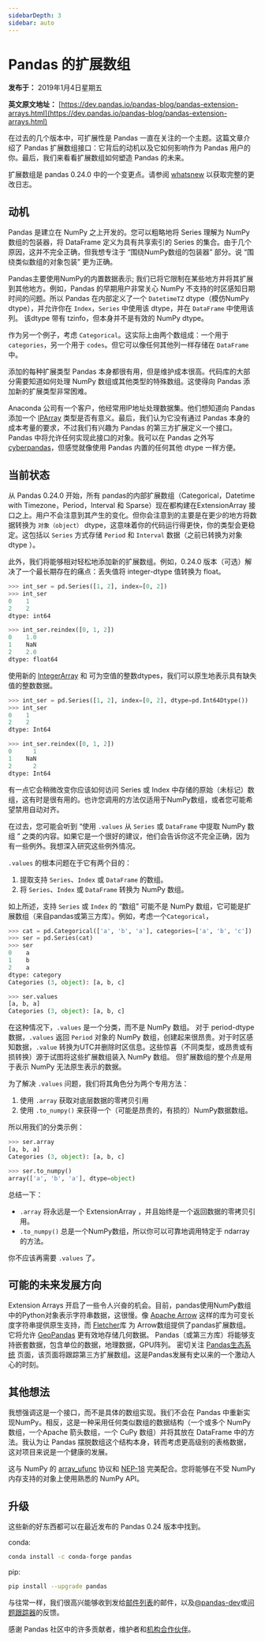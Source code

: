 ```yaml
---
sidebarDepth: 3
sidebar: auto
---
```


# Pandas 的扩展数组

**发布于：** 2019年1月4日星期五

**英文原文地址：** [https://dev.pandas.io/pandas-blog/pandas-extension-arrays.html](https://dev.pandas.io/pandas-blog/pandas-extension-arrays.html)

在过去的几个版本中，可扩展性是 Pandas 一直在关注的一个主题。这篇文章介绍了 Pandas 扩展数组接口：它背后的动机以及它如何影响作为 Pandas 用户的你。最后，我们来看看扩展数组如何塑造 Pandas 的未来。

扩展数组是 pandas 0.24.0 中的一个变更点。请参阅 [whatsnew](http://pandas.pydata.org/pandas-docs/version/0.24/whatsnew/v0.24.0.html) 以获取完整的更改日志。

## 动机

Pandas 是建立在 NumPy 之上开发的。您可以粗略地将 Series 理解为 NumPy 数组的包装器，将 DataFrame 定义为具有共享索引的 Series 的集合。由于几个原因，这并不完全正确，但我想专注于 “围绕NumPy数组的包装器” 部分。说 “围绕类似数组的对象包装” 更为正确。

Pandas主要使用NumPy的内置数据表示; 我们已将它限制在某些地方并将其扩展到其他地方。例如，Pandas 的早期用户非常关心 NumPy 不支持的时区感知日期时间的问题。所以 Pandas 在内部定义了一个 ``DatetimeTZ`` dtype（模仿NumPy dtype），并允许你在 ``Index``，``Series`` 中使用该 dtype，并在 ``DataFrame`` 中使用该列。 该dtype 带有 tzinfo，但本身并不是有效的 NumPy dtype。

作为另一个例子，考虑 ``Categorical``。这实际上由两个数组成：一个用于 ``categories``，另一个用于 ``codes``。但它可以像任何其他列一样存储在 ``DataFrame`` 中。

添加的每种扩展类型 Pandas 本身都很有用，但是维护成本很高。代码库的大部分需要知道如何处理 NumPy 数组或其他类型的特殊数组。这使得向 Pandas 添加新的扩展类型非常困难。

Anaconda 公司有一个客户，他经常用IP地址处理数据集。他们想知道向 Pandas 添加一个 [IPArray](https://github.com/pandas-dev/pandas/issues/18767) 类型是否有意义。最后，我们认为它没有通过 Pandas 本身的成本考量的要求，不过我们有兴趣为 Pandas 的第三方扩展定义一个接口。Pandas 中将允许任何实现此接口的对象。我可以在 Pandas 之外写 [cyberpandas](https://cyberpandas.readthedocs.io/)，但感觉就像使用 Pandas 内置的任何其他 dtype 一样方便。

## 当前状态

从 Pandas 0.24.0 开始，所有 pandas的内部扩展数组（Categorical，Datetime with Timezone，Period，Interval 和 Sparse）现在都构建在ExtensionArray 接口之上。用户不会注意到其产生的变化。但你会注意到的主要是在更少的地方将数据转换为 ``对象（object）`` dtype，这意味着你的代码运行得更快，你的类型会更稳定。这包括以 ``Series`` 方式存储 ``Period`` 和 ``Interval`` 数据（之前已转换为对象 dtype ）。

此外，我们将能够相对轻松地添加新的扩展数组。例如，0.24.0 版本（可选）解决了一个最长期存在的痛点：丢失值将 integer-dtype 值转换为 float。

``` python
>>> int_ser = pd.Series([1, 2], index=[0, 2])
>>> int_ser
0    1
2    2
dtype: int64

>>> int_ser.reindex([0, 1, 2])
0    1.0
1    NaN
2    2.0
dtype: float64
```

使用新的 [IntegerArray](http://pandas.pydata.org/pandas-docs/version/0.24/reference/api/pandas.arrays.IntegerArray.html) 和 可为空值的整数dtypes，我们可以原生地表示具有缺失值的整数数据。

``` python
>>> int_ser = pd.Series([1, 2], index=[0, 2], dtype=pd.Int64Dtype())
>>> int_ser
0    1
2    2
dtype: Int64

>>> int_ser.reindex([0, 1, 2])
0      1
1    NaN
2      2
dtype: Int64
```

有一点它会稍微改变你应该如何访问 Series 或 Index 中存储的原始（未标记）数组，这有时是很有用的。也许您调用的方法仅适用于NumPy数组，或者您可能希望禁用自动对齐。

在过去，您可能会听到 “使用 ``.values`` 从 ``Series`` 或 ``DataFrame`` 中提取 NumPy 数组 ” 之类的内容。如果它是一个很好的建议，他们会告诉你这不完全正确，因为有一些例外。我想深入研究这些例外情况。

``.values`` 的根本问题在于它有两个目的：

1. 提取支持 ``Series``、``Index`` 或 ``DataFrame`` 的数组。
1. 将 ``Series``、``Index`` 或 ``DataFrame`` 转换为 NumPy 数组。

如上所述，支持 ``Series`` 或 ``Index`` 的 “数组” 可能不是 NumPy 数组，它可能是扩展数组（来自pandas或第三方库）。例如，考虑一个``Categorical``，

``` python
>>> cat = pd.Categorical(['a', 'b', 'a'], categories=['a', 'b', 'c'])
>>> ser = pd.Series(cat)
>>> ser
0    a
1    b
2    a
dtype: category
Categories (3, object): [a, b, c]

>>> ser.values
[a, b, a]
Categories (3, object): [a, b, c]
```

在这种情况下，``.values`` 是一个分类，而不是 NumPy 数组。 对于 period-dtype 数据，``.values`` 返回 ``Period`` 对象的 NumPy 数组，创建起来很昂贵。对于时区感知数据，``.value`` 转换为UTC并删除时区信息。这些惊喜（不同类型，或昂贵或有损转换）源于试图将这些扩展数组装入 NumPy 数组。 但扩展数组的整个点是用于表示 NumPy 无法原生表示的数据。

为了解决 ``.values`` 问题，我们将其角色分为两个专用方法：

1. 使用 ``.array`` 获取对底层数据的零拷贝引用
1. 使用 ``.to_numpy()`` 来获得一个（可能是昂贵的，有损的）NumPy数据数组。

所以用我们的分类示例：

``` python
>>> ser.array
[a, b, a]
Categories (3, object): [a, b, c]

>>> ser.to_numpy()
array(['a', 'b', 'a'], dtype=object)
```

总结一下：

-  ``.array`` 将永远是一个 ExtensionArray ，并且始终是一个返回数据的零拷贝引用。
- ``.to_numpy()`` 总是一个NumPy数组，所以你可以可靠地调用特定于 ndarray 的方法。

你不应该再需要 ``.values`` 了。

## 可能的未来发展方向

Extension Arrays 开启了一些令人兴奋的机会。目前，pandas使用NumPy数组中的Python对象表示字符串数据，这很慢。像 [Apache Arrow](https://arrow.apache.org/) 这样的库为可变长度字符串提供原生支持，而 [Fletcher](https://github.com/xhochy/fletcher)库 为 Arrow数组提供了pandas扩展数组。 它将允许 [GeoPandas](https://github.com/geopandas/geopandas) 更有效地存储几何数据。 Pandas（或第三方库）将能够支持嵌套数据，包含单位的数据，地理数据，GPU阵列。 密切关注 [Pandas生态系统](http://pandas.pydata.org/pandas-docs/stable/ecosystem.html#extension-data-types) 页面，该页面将跟踪第三方扩展数组。这是Pandas发展有史以来的一个激动人心的时刻。

## 其他想法

我想强调这是一个接口，而不是具体的数组实现。我们不会在 Pandas 中重新实现NumPy。相反，这是一种采用任何类似数组的数据结构（一个或多个 NumPy 数组，一个Apache 箭头数组，一个 CuPy 数组）并将其放在 DataFrame 中的方法。我认为让 Pandas 摆脱数组这个结构本身，转而考虑更高级别的表格数据，这对项目来说是一个健康的发展。

这与 NumPy 的 [array_ufunc](https://docs.scipy.org/doc/numpy-1.13.0/neps/ufunc-overrides.html) 协议和 [NEP-18](https://www.numpy.org/neps/nep-0018-array-function-protocol.html) 完美配合。您将能够在不受 NumPy 内存支持的对象上使用熟悉的 NumPy API。

## 升级

这些新的好东西都可以在最近发布的 Pandas 0.24 版本中找到。

conda:

``` bash
conda install -c conda-forge pandas
```

pip:

``` bash
pip install --upgrade pandas
```

与往常一样，我们很高兴能够收到发给[邮件列表](https://mail.python.org/mailman/listinfo/pandas-dev)的邮件，以及[@pandas-dev](https://twitter.com/pandas_dev)或[问题跟踪器](https://github.com/pandas-dev/pandas/issues)的反馈。

感谢 Pandas 社区中的许多贡献者，维护者和[机构合作伙伴](https://github.com/pandas-dev/pandas-governance/blob/master/people.md)。
